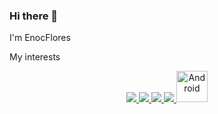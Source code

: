 ### Hi there 👋

<!--
**EnocFlores/EnocFlores** is a ✨ _special_ ✨ repository because its `README.md` (this file) appears on your GitHub profile.

Here are some ideas to get you started:

- 🔭 I’m currently working on ...
- 🌱 I’m currently learning ...
- 👯 I’m looking to collaborate on ...
- 🤔 I’m looking for help with ...
- 💬 Ask me about ...
- 📫 How to reach me: ...
- 😄 Pronouns: ...
- ⚡ Fun fact: ...
-->

I'm EnocFlores

My interests

<p align="center">
  <a href="https://skillicons.dev">
    <img src="https://skillicons.dev/icons?i=git,vim,neovim,rust,go&theme=dark" />
    <img src="https://skillicons.dev/icons?i=lua&theme=light" />
    <img src="https://skillicons.dev/icons?i=bash,javascript,typescript,react,next&theme=dark" />
    <img src="https://skillicons.dev/icons?i=linux&theme=light" />
    <span style="background-color: #ffffff;">
      <img width="50" height="50" src="https://user-images.githubusercontent.com/25181517/117269608-b7dcfb80-ae58-11eb-8e66-6cc8753553f0.png" alt="Android" title="Android"/>
    </span>
  </a>
</p>

<!-- Here is my portfolio website -->
